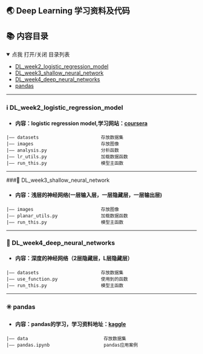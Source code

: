 

## 🌏 Deep Learning 学习资料及代码

## 📚 内容目录

<details open="open">
  <summary>点我 打开/关闭 目录列表</summary>

- [DL_week2_logistic_regression_model](#nav-1)
- [DL_week3_shallow_neural_network](#nav-2)
- [DL_week4_deep_neural_networks](#nav-3)
- [pandas](#nav-4)
</details>

----------------


### ℹ️ DL_week2_logistic_regression_model
- #### 内容：logistic regression model,学习网站：[coursera](https://www.coursera.org/learn/neural-networks-deep-learning/home/welcome)
```
|—— datasets                       存放数据集       
|—— images                         存放图像
|—— analysis.py                    分析函数
|—— lr_utils.py                    加载数据函数
|—— run_this.py                    模型主函数
```
<span id="nav-1"></span>

----------------


###🔔 DL_week3_shallow_neural_network
- #### 内容：浅层的神经网络(一层输入层，一层隐藏层，一层输出层)
```    
|—— images                         存放图像
|—— planar_utils.py                加载数据函数
|—— run_this.py                    模型主函数
```
<span id="nav-2"></span>

----------------

### 🌅 DL_week4_deep_neural_networks
- #### 内容：深度的神经网络（2层隐藏层，L层隐藏层）

```
|—— datasets                       存放数据集   
|—— use_function.py                使用到的函数
|—— run_this.py                    模型主函数

```

<span id="nav-3"></span>

----------------


### ✳️ pandas

- #### 内容：pandas的学习，学习资料地址：[kaggle](https://www.kaggle.com/learn/pandas)
```
|—— data                            存放数据集  
|—— pandas.ipynb                    pandas应用案例

```
<span id="nav-4"></span>


